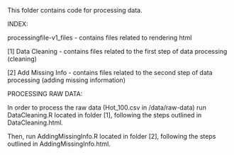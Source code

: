 This folder contains code for processing data.

INDEX:

processingfile-v1_files - contains files related to rendering html

[1] Data Cleaning - contains files related to the first step of data processing (cleaning)

[2] Add Missing Info - contains files related to the second step of data processing (adding missing information) 


PROCESSING RAW DATA:

In order to process the raw data (Hot_100.csv in /data/raw-data) run DataCleaning.R located in folder [1], following the steps outlined in DataCleaning.html.

Then, run AddingMissingInfo.R located in folder [2], following the steps outlined in AddingMissingInfo.html. 



